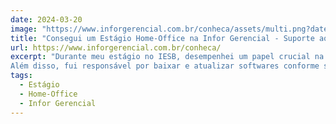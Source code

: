 ```yaml
---
date: 2024-03-20
image: "https://www.inforgerencial.com.br/conheca/assets/multi.png?date=1"
title: "Consegui um Estágio Home-Office na Infor Gerencial - Suporte ao Cliente"
url: https://www.inforgerencial.com.br/conheca/
excerpt: "Durante meu estágio no IESB, desempenhei um papel crucial na infraestrutura de TI e no atendimento de chamados técnicos, colaborei ativamente na visita do MEC para a aprovação do curso de medicina, preparando laboratórios e garantindo o sucesso da avaliação. 
Além disso, fui responsável por baixar e atualizar softwares conforme solicitado pelos professores, assegurando o pleno funcionamento dos laboratórios de informática e embora essa experiência não estivesse diretamente relacionada à minha área de programação, foi um passo importante no início da minha carreira, proporcionando uma base sólida em suporte técnico e infraestrutura de tecnologia da informação."
tags: 
  - Estágio
  - Home-Office
  - Infor Gerencial
---
```


